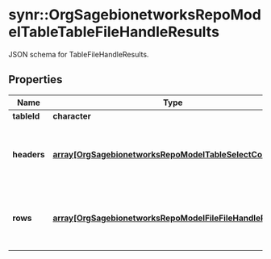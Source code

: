 # synr::OrgSagebionetworksRepoModelTableTableFileHandleResults

JSON schema for TableFileHandleResults.

## Properties
Name | Type | Description | Notes
------------ | ------------- | ------------- | -------------
**tableId** | **character** |  | [optional] 
**headers** | [**array[OrgSagebionetworksRepoModelTableSelectColumn]**](org.sagebionetworks.repo.model.table.SelectColumn.md) | The list of ColumnModels ID that describes the rows of this set. | [optional] 
**rows** | [**array[OrgSagebionetworksRepoModelFileFileHandleResults]**](org.sagebionetworks.repo.model.file.FileHandleResults.md) | For each row a list of file handles for each requested column | [optional] 



